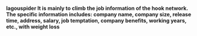 #### lagouspider It is mainly to climb the job information of the hook network. The specific information includes: company name, company size, release time, address, salary, job temptation, company benefits, working years, etc., with weight loss

